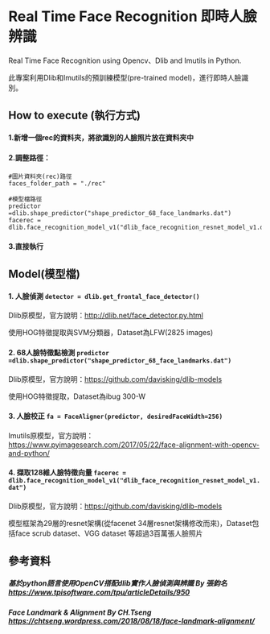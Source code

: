 # Real Time Face Recognition 即時人臉辨識
Real Time Face Recognition using Opencv、Dlib and Imutils in Python.

此專案利用Dlib和Imutils的預訓練模型(pre-trained model)，進行即時人臉識別。

## How to execute (執行方式)
#### 1.新增一個rec的資料夾，將欲識別的人臉照片放在資料夾中

#### 2.調整路徑：

    #圖片資料夾(rec)路徑
    faces_folder_path = "./rec"
    
    #模型檔路徑   
    predictor =dlib.shape_predictor("shape_predictor_68_face_landmarks.dat")
    facerec = dlib.face_recognition_model_v1("dlib_face_recognition_resnet_model_v1.dat")

#### 3.直接執行

## Model(模型檔)
#### 1. 人臉偵測 `detector = dlib.get_frontal_face_detector()`
Dlib原模型，官方說明：http://dlib.net/face_detector.py.html

使用HOG特徵提取與SVM分類器，Dataset為LFW(2825 images)

#### 2. 68人臉特徵點檢測 `predictor =dlib.shape_predictor("shape_predictor_68_face_landmarks.dat")`
Dlib原模型，官方說明：https://github.com/davisking/dlib-models

使用HOG特徵提取，Dataset為ibug 300-W

#### 3. 人臉校正 `fa = FaceAligner(predictor, desiredFaceWidth=256)`
Imutils原模型，官方說明：https://www.pyimagesearch.com/2017/05/22/face-alignment-with-opencv-and-python/

#### 4. 擷取128維人臉特徵向量 `facerec = dlib.face_recognition_model_v1("dlib_face_recognition_resnet_model_v1.dat")`
Dlib原模型，官方說明：https://github.com/davisking/dlib-models

模型框架為29層的resnet架構(從facenet 34層resnet架構修改而來)，Dataset包括face scrub dataset、VGG dataset 等超過3百萬張人臉照片

## 參考資料
##### 基於python語言使用OpenCV搭配dlib實作人臉偵測與辨識 By 張鈞名 https://www.tpisoftware.com/tpu/articleDetails/950
##### Face Landmark & Alignment By CH.Tseng https://chtseng.wordpress.com/2018/08/18/face-landmark-alignment/
